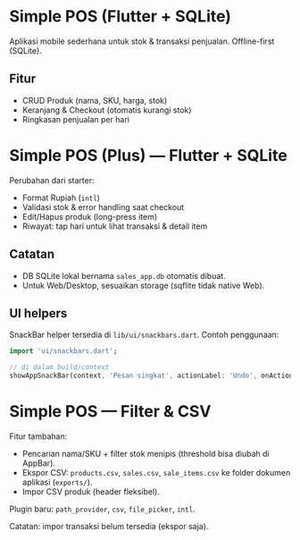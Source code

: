 # Simple POS (Flutter + SQLite)

Aplikasi mobile sederhana untuk stok & transaksi penjualan. Offline-first (SQLite).
## Fitur
- CRUD Produk (nama, SKU, harga, stok)
- Keranjang & Checkout (otomatis kurangi stok)
- Ringkasan penjualan per hari


# Simple POS (Plus) — Flutter + SQLite
Perubahan dari starter:
- Format Rupiah (`intl`)
- Validasi stok & error handling saat checkout
- Edit/Hapus produk (long-press item)
- Riwayat: tap hari untuk lihat transaksi & detail item

## Catatan
- DB SQLite lokal bernama `sales_app.db` otomatis dibuat.
- Untuk Web/Desktop, sesuaikan storage (sqflite tidak native Web).

## UI helpers
SnackBar helper tersedia di `lib/ui/snackbars.dart`.
Contoh penggunaan:

```dart
import 'ui/snackbars.dart';

// di dalam build/context
showAppSnackBar(context, 'Pesan singkat', actionLabel: 'Undo', onAction: () { /* undo */ });
```


# Simple POS — Filter & CSV
Fitur tambahan:
- Pencarian nama/SKU + filter stok menipis (threshold bisa diubah di AppBar).
- Ekspor CSV: `products.csv`, `sales.csv`, `sale_items.csv` ke folder dokumen aplikasi (`exports/`).
- Impor CSV produk (header fleksibel).

Plugin baru: `path_provider`, `csv`, `file_picker`, `intl`.

Catatan: impor transaksi belum tersedia (ekspor saja).
